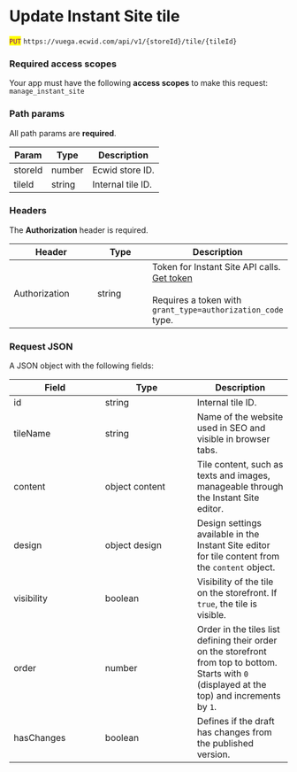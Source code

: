 # Update Instant Site tile

<mark style="color:purple;">`PUT`</mark> `https://vuega.ecwid.com/api/v1/{storeId}/tile/{tileId}`

### Required access scopes

Your app must have the following **access scopes** to make this request: `manage_instant_site`

### Path params

All path params are **required**.

| Param   | Type   | Description       |
| ------- | ------ | ----------------- |
| storeId | number | Ecwid store ID.   |
| tileId  | string | Internal tile ID. |

### Headers

The **Authorization** header is required.

<table><thead><tr><th width="138.484375">Header</th><th width="86.42578125">Type</th><th>Description</th></tr></thead><tbody><tr><td>Authorization</td><td>string</td><td>Token for Instant Site API calls. <a href="../get-instant-site-api-token-apiv1.md">Get token</a><br><br>Requires a token with <code>grant_type=authorization_code</code> type.</td></tr></tbody></table>

### Request JSON

A JSON object with the following fields:

<table><thead><tr><th width="149.6171875">Field</th><th width="150.29296875">Type</th><th>Description</th></tr></thead><tbody><tr><td>id</td><td>string</td><td>Internal tile ID.</td></tr><tr><td>tileName</td><td>string</td><td>Name of the website used in SEO and visible in browser tabs.</td></tr><tr><td>content</td><td>object content</td><td>Tile content, such as texts and images, manageable through the Instant Site editor.</td></tr><tr><td>design</td><td>object design</td><td>Design settings available in the Instant Site editor for tile content from the <code>content</code> object.</td></tr><tr><td>visibility</td><td>boolean</td><td>Visibility of the tile on the storefront. If <code>true</code>, the tile is visible.</td></tr><tr><td>order</td><td>number</td><td>Order in the tiles list defining their order on the storefront from top to bottom. Starts with <code>0</code> (displayed at the top) and increments by <code>1</code>.</td></tr><tr><td>hasChanges</td><td>boolean</td><td>Defines if the draft has changes from the published version.</td></tr></tbody></table>



